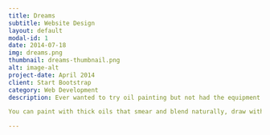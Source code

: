 ```yaml
---
title: Dreams
subtitle: Website Design
layout: default
modal-id: 1
date: 2014-07-18
img: dreams.png
thumbnail: dreams-thumbnail.png
alt: image-alt
project-date: April 2014
client: Start Bootstrap
category: Web Development
description: Ever wanted to try oil painting but not had the equipment and been worried about the mess? Or perhaps you’re an artist with a computer but no desire to learn complex new tools in a digital environment or a digital artist wanting a touch of real media?

You can paint with thick oils that smear and blend naturally, draw with pencil and chalk that reacts to the texture of your canvas, and get realistic results without needing to resort to post-processing techniques. It all happens automatically while you paint.

---
```

